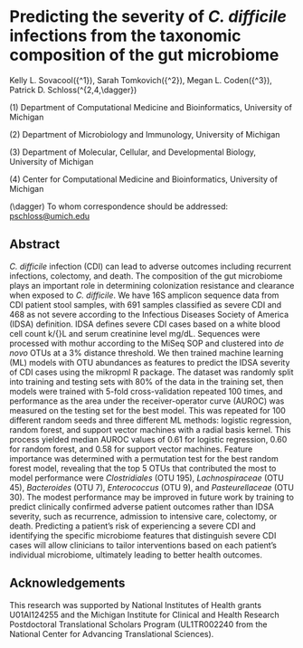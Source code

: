 Predicting the severity of *C. difficile* infections from the taxonomic
composition of the gut microbiome
================
Kelly L. Sovacool\({^1}\), Sarah Tomkovich\({^2}\), Megan L.
Coden\({^3}\), Patrick D. Schloss\(^{2,4,\dagger}\)

\(1\) Department of Computational Medicine and Bioinformatics,
University of Michigan

\(2\) Department of Microbiology and Immunology, University of Michigan

\(3\) Department of Molecular, Cellular, and Developmental Biology,
University of Michigan

\(4\) Center for Computational Medicine and Bioinformatics, University
of Michigan

\(\dagger\) To whom correspondence should be addressed:
<pschloss@umich.edu>

## Abstract

*C. difficile* infection (CDI) can lead to adverse outcomes including
recurrent infections, colectomy, and death. The composition of the gut
microbiome plays an important role in determining colonization
resistance and clearance when exposed to *C. difficile*. We have 16S
amplicon sequence data from CDI patient stool samples, with 691 samples
classified as severe CDI and 468 as not severe according to the
Infectious Diseases Society of America (IDSA) definition. IDSA defines
severe CDI cases based on a white blood cell count  k/{}L and serum
creatinine level  mg/dL. Sequences were processed with mothur according
to the MiSeq SOP and clustered into *de novo* OTUs at a 3% distance
threshold. We then trained machine learning (ML) models with OTU
abundances as features to predict the IDSA severity of CDI cases using
the mikropml R package. The dataset was randomly split into training and
testing sets with 80% of the data in the training set, then models were
trained with 5-fold cross-validation repeated 100 times, and performance
as the area under the receiver-operator curve (AUROC) was measured on
the testing set for the best model. This was repeated for 100 different
random seeds and three different ML methods: logistic regression, random
forest, and support vector machines with a radial basis kernel. This
process yielded median AUROC values of 0.61 for logistic regression,
0.60 for random forest, and 0.58 for support vector machines. Feature
importance was determined with a permutation test for the best random
forest model, revealing that the top 5 OTUs that contributed the most to
model performance were *Clostridiales* (OTU 195), *Lachnospiraceae* (OTU
45), *Bacteroides* (OTU 7), *Enterococcus* (OTU 9), and
*Pasteurellaceae* (OTU 30). The modest performance may be improved in
future work by training to predict clinically confirmed adverse patient
outcomes rather than IDSA severity, such as recurrence, admission to
intensive care, colectomy, or death. Predicting a patient’s risk of
experiencing a severe CDI and identifying the specific microbiome
features that distinguish severe CDI cases will allow clinicians to
tailor interventions based on each patient’s individual microbiome,
ultimately leading to better health outcomes.

## Acknowledgements

This research was supported by National Institutes of Health grants
U01AI124255 and the Michigan Institute for Clinical and Health Research
Postdoctoral Translational Scholars Program (UL1TR002240 from the
National Center for Advancing Translational Sciences).

